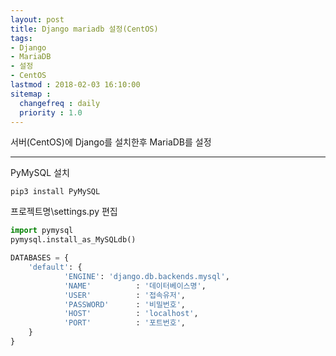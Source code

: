 ```yaml
---
layout: post
title: Django mariadb 설정(CentOS)
tags:
- Django
- MariaDB
- 설정
- CentOS
lastmod : 2018-02-03 16:10:00
sitemap :
  changefreq : daily
  priority : 1.0
---
```

서버(CentOS)에 Django를 설치한후 MariaDB를 설정
<!--미리보기-->
***

PyMySQL 설치

```
pip3 install PyMySQL
```

프로젝트명\settings.py 편집

``` python
import pymysql
pymysql.install_as_MySQLdb()

DATABASES = {
    'default': {
            'ENGINE': 'django.db.backends.mysql',
            'NAME'          : '데이터베이스명',
            'USER'          : '접속유저',
            'PASSWORD'      : '비밀번호',
            'HOST'          : 'localhost',
            'PORT'          : '포트번호',
    }
}
```



